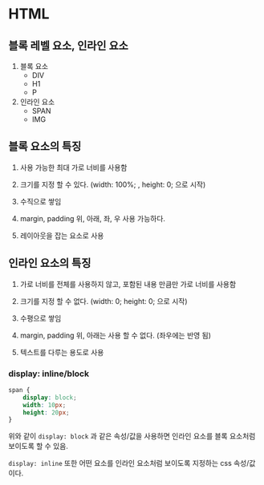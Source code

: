 # HTML

## 블록 레벨 요소, 인라인 요소

1. 블록 요소
    - DIV
    - H1
    - P
2. 인라인 요소
    - SPAN
    - IMG

## 블록 요소의 특징

1. 사용 가능한 최대 가로 너비를 사용함

2. 크기를 지정 할 수 있다. (width: 100%; , height: 0; 으로 시작)

3. 수직으로 쌓임

4. margin, padding 위, 아래, 좌, 우 사용 가능하다.

5. 레이아웃을 잡는 요소로 사용

## 인라인 요소의 특징

1. 가로 너비를 전체를 사용하지 않고, 포함된 내용 만큼만 가로 너비를 사용함

2. 크기를 지정 할 수 없다. (width: 0; height: 0; 으로 시작)

3. 수평으로 쌓임

4. margin, padding 위, 아래는 사용 할 수 없다. (좌우에는 반영 됨)

5. 텍스트를 다루는 용도로 사용

### display: inline/block

```css
span {
    display: block;
    width: 10px;
    height: 20px;
}
``` 

위와 같이 `display: block` 과 같은 속성/값을 사용하면 인라인 요소를 블록 요소처럼 보이도록 할 수 있음.

`display: inline` 또한 어떤 요소를 인라인 요소처럼 보이도록 지정하는 css 속성/값이다.

